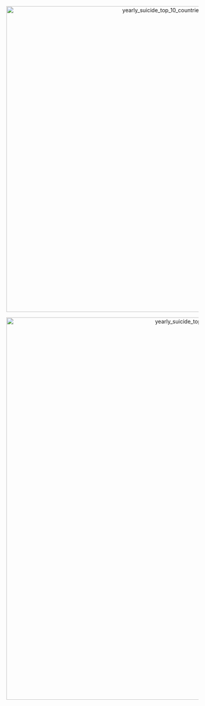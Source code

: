 <a href="https://plotly.com/~vszabolcs/1/?share_key=VxKvhBQkJhaG7gh6StammT" target="_blank" title="yearly_suicide_top_10_countries" style="display: block; text-align: center;"><img src="https://plotly.com/~vszabolcs/1.png?share_key=VxKvhBQkJhaG7gh6StammT" alt="yearly_suicide_top_10_countries" style="max-width: 100%;width: 800px;"  width="800" onerror="this.onerror=null;this.src='https://plotly.com/404.png';" /></a>
</div>

<div>
    <a href="https://plotly.com/~vszabolcs/3/?share_key=doiIHrKKAkcAy0TzZ0UIKm" target="_blank" title="yearly_suicide_top_10_eur_countries" style="display: block; text-align: center;"><img src="https://plotly.com/~vszabolcs/3.png?share_key=doiIHrKKAkcAy0TzZ0UIKm" alt="yearly_suicide_top_10_eur_countries" style="max-width: 100%;width: 1000px;"  width="1000" onerror="this.onerror=null;this.src='https://plotly.com/404.png';" /></a>



